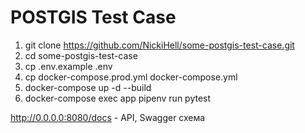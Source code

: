 # POSTGIS Test Case

1. git clone https://github.com/NickiHell/some-postgis-test-case.git
2. cd some-postgis-test-case
3. cp .env.example .env
4. cp docker-compose.prod.yml docker-compose.yml
5. docker-compose up -d --build
6. docker-compose exec app pipenv run pytest

http://0.0.0.0:8080/docs - API, Swagger схема